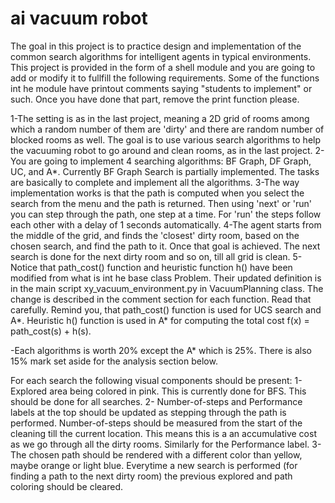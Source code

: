# ai vacuum robot
 
The goal in this project is to practice design and implementation of the common search algorithms for intelligent 
agents in typical environments. This project is provided in the form of a shell module and you are going to add 
or modify it to fullfill the following requirements. Some of the functions int he module have printout comments 
saying "students to implement" or such. Once you have done that part, remove the print function please.

1-The setting is as in the last project, meaning a 2D grid of rooms among which a random number of them are 
'dirty' and there are random number of blocked rooms as well. The goal is to use various search algorithms to help 
the vacuuming robot to go around and clean rooms, as in the last project.
2-You are going to implement 4 searching algorithms: BF Graph, DF Graph, UC, and A*. Currently BF Graph Search is 
partially implemented. The tasks are basically to complete and implement all the algorithms. 
3-The way implementation works is that the path is computed when you select the search from the menu and the path is 
returned. Then using 'next' or 'run' you can step through the path, one step at a time. For 'run' the steps follow 
each other with a delay of 1 seconds automatically.
4-The agent starts from the middle of the grid, and finds the 'closest' dirty room, based on the chosen search, and 
find the path to it. Once that goal is achieved. The next search is done for the next dirty room and so on, till all 
grid is clean.
5-Notice that path_cost() function and heuristic function h() have been modified from what is int he base class 
Problem. Their updated definition is in the main script xy_vacuum_environment.py in VacuumPlanning class. The change 
is described in the comment section for each function. Read that carefully. Remind you, that path_cost() function is 
used for UCS search and A*. Heuristic h() function is used in A* for computing the total cost f(x) = path_cost(s) + h(s).

-Each algorithms is worth 20% except the A* which is 25%. There is also 15% mark set aside for the analysis section 
below.

For each search the following visual components should be present:
1- Explored area being colored in pink. This is currently done for BFS. This should be done for all searches. 
2- Number-of-steps and Performance labels at the top should be updated as stepping through the path is performed. 
Number-of-steps should be measured from the start of the cleaning till the current location. This means this is a 
an accumulative cost as we go through all the dirty rooms. Similarly for the Performance label. 
3- The chosen path should be rendered with a different color than yellow, maybe orange or light blue. Everytime a 
new search is performed (for finding a path to the next dirty room) the previous explored and path coloring should 
be cleared.